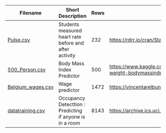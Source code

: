 | Filename | Short Description | Rows | Source |
| --- | --- | --- | --- |
| [Pulse.csv](/csv/Pulse.csv) | Students measured heart rate before and after activity | 232 | https://rdrr.io/cran/Stat2Data/man/Pulse.html |
| [500_Person.csv](/csv/500_Person_Gender_Height_Weight_Index.csv) | Body Mass Index Predictor  | 500 | https://www.kaggle.com/yersever/500-person-gender-height-weight-bodymassindex |
| [Belgium_wages.csv](/csv/Belgium_wages.csv) | Wage predictor  | 1472 | https://vincentarelbundock.github.io/Rdatasets/doc/Ecdat/Bwages.html
| [datatraining.csv](/csv/datatraining.csv)  | Occupancy Detecttion : Predicting if anyone is in a room | 8143 | https://archive.ics.uci.edu/ml/datasets/Occupancy+Detection+
